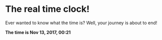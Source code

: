 # The real time clock!

Ever wanted to know what the time is? Well, your journey is about to end!

**The time is Nov 13, 2017, 00:21**